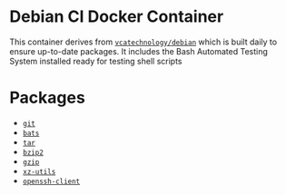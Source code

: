 # Debian CI Docker Container

This container derives from
[`vcatechnology/debian`](https://hub.docker.com/r/vcatechnology/debian) which
is built daily to ensure up-to-date packages. It includes the Bash Automated
Testing System installed ready for testing shell scripts

# Packages

  * [`git`](https://packages.debian.org/search?suite=default&section=all&arch=any&searchon=names&keywords=git)
  * [`bats`](https://packages.debian.org/search?suite=default&section=all&arch=any&searchon=names&keywords=bats)
  * [`tar`](https://packages.debian.org/search?suite=default&section=all&arch=any&searchon=names&keywords=tar)
  * [`bzip2`](https://packages.debian.org/search?suite=default&section=all&arch=any&searchon=names&keywords=bzip2)
  * [`gzip`](https://packages.debian.org/search?suite=default&section=all&arch=any&searchon=names&keywords=gzip)
  * [`xz-utils`](https://packages.debian.org/search?suite=default&section=all&arch=any&searchon=names&keywords=xz-utils)
  * [`openssh-client`](https://packages.debian.org/search?suite=default&section=all&arch=any&searchon=names&keywords=openssh-client)
